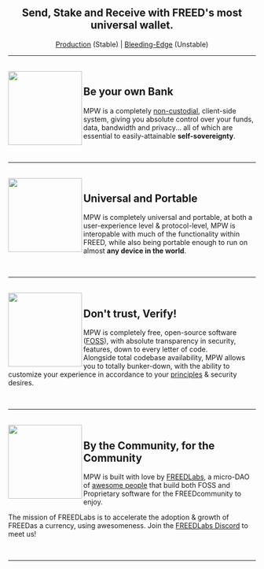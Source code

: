 <h2 align="center">
  Send, Stake and Receive with FREED's most universal wallet.
</h2>

<p align="center">
  <a href="https://wallet.freedomcoin.global/">Production</a> (Stable) | <a href="https://FreedomCoin-Project.github.io/MyFreedomWallet/">Bleeding-Edge</a> (Unstable)
</p>

---

<br>

<img align="left" src="https://freedomcoin.global/build/images/content/img_governance.png" width="150">

## Be your own Bank

MPW is a completely [non-custodial](https://www.bitcoin.com/get-started/custodial-non-custodial-bitcoin-wallets/), client-side system, giving you absolute control over your funds, data, bandwidth and privacy... all of which are essential to easily-attainable **self-sovereignty**.

<br>

---

<br>

<img align="left" src="https://freedomcoin.global/build/images/content/img_pos.png" width="150">

## Universal and Portable

MPW is completely universal and portable, at both a user-experience level & protocol-level, MPW is interopable with much of the functionality within FREED, while also being portable enough to run on almost **any device in the world**.

<br>

---

<br>

<img align="left" src="https://freedomcoin.global/build/images/content/img_privacy.png" width="150">

## Don't trust, Verify!

MPW is completely free, open-source software ([FOSS](https://en.wikipedia.org/wiki/Free_and_open-source_software)), with absolute transparency in security, features, down to every letter of code.<br>
Alongside total codebase availability, MPW allows you to totally bunker-down, with the ability to customize your experience in accordance to your [principles](https://en.wikipedia.org/wiki/Free_and_open-source_software#Four_essential_freedoms_of_Free_Software) & security desires.

<br>

---

<br>

<img align="left" src="https://freedomcoin.global/build/images/content/img_slider_bars.png" width="150">

## By the Community, for the Community

MPW is built with love by [FREEDLabs](https://github.com/FreedomCoin-Project), a micro-DAO of [awesome people](https://github.com/FreedomCoin-Project/MyFreedomWallet/graphs/contributors) that build both FOSS and Proprietary software for the FREEDcommunity to enjoy.

The mission of FREEDLabs is to accelerate the adoption & growth of FREEDas a currency, using awesomeness. Join the [FREEDLabs Discord](https://discord.gg/v57eCP4MMx) to meet us!

<br>

---
